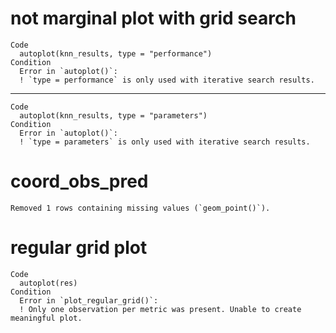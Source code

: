 # not marginal plot with grid search

    Code
      autoplot(knn_results, type = "performance")
    Condition
      Error in `autoplot()`:
      ! `type = performance` is only used with iterative search results.

---

    Code
      autoplot(knn_results, type = "parameters")
    Condition
      Error in `autoplot()`:
      ! `type = parameters` is only used with iterative search results.

# coord_obs_pred

    Removed 1 rows containing missing values (`geom_point()`).

# regular grid plot

    Code
      autoplot(res)
    Condition
      Error in `plot_regular_grid()`:
      ! Only one observation per metric was present. Unable to create meaningful plot.

